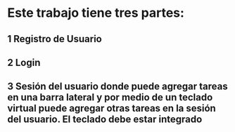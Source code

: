 # Este trabajo tiene tres partes:

## 1 Registro de Usuario

## 2 Login

## 3 Sesión del usuario donde puede agregar tareas en una barra lateral y por medio de un teclado virtual puede agregar otras tareas en la sesión del usuario. El teclado debe estar integrado
